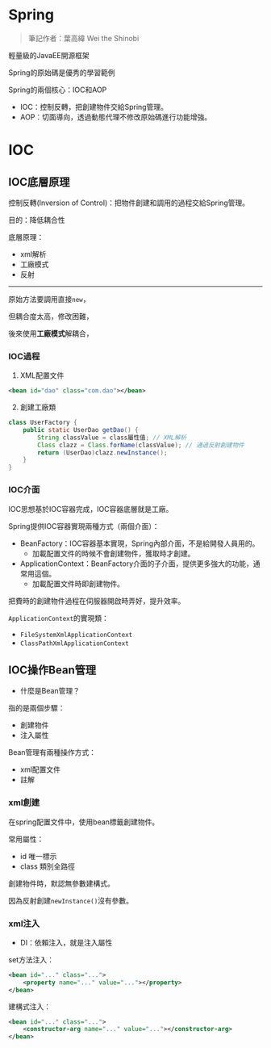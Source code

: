 # Spring

> 筆記作者：葉高緯 Wei the Shinobi

輕量級的JavaEE開源框架

Spring的原始碼是優秀的學習範例

Spring的兩個核心：IOC和AOP

- IOC：控制反轉，把創建物件交給Spring管理。
- AOP：切面導向，透過動態代理不修改原始碼進行功能增強。

# IOC

## IOC底層原理

控制反轉(Inversion of Control)：把物件創建和調用的過程交給Spring管理。

目的：降低耦合性

底層原理：

- xml解析
- 工廠模式
- 反射

---

原始方法要調用直接`new`，

但耦合度太高，修改困難，

後來使用**工廠模式**解耦合，

### IOC過程

1. XML配置文件

```xml
<bean id="dao" class="com.dao"></bean>
```

2. 創建工廠類

```java
class UserFactory {
    public static UserDao getDao() {
        String classValue = class屬性值; // XML解析
        Class clazz = Class.forName(classValue); // 通過反射創建物件
        return (UserDao)clazz.newInstance();
    }
}
```

### IOC介面

IOC思想基於IOC容器完成，IOC容器底層就是工廠。

Spring提供IOC容器實現兩種方式（兩個介面）：

- BeanFactory：IOC容器基本實現，Spring內部介面，不是給開發人員用的。
  - 加載配置文件的時候不會創建物件，獲取時才創建。
- ApplicationContext：BeanFactory介面的子介面，提供更多強大的功能，通常用這個。
  - 加載配置文件時即創建物件。

把費時的創建物件過程在伺服器開啟時弄好，提升效率。

`ApplicationContext`的實現類：

- `FileSystemXmlApplicationContext`
- `ClassPathXmlApplicationContext`

## IOC操作Bean管理

- 什麼是Bean管理？

指的是兩個步驟：

- 創建物件
- 注入屬性

Bean管理有兩種操作方式：

- xml配置文件
- 註解

### xml創建

在spring配置文件中，使用bean標籤創建物件。

常用屬性：

- id 唯一標示
- class 類別全路徑

創建物件時，默認無參數建構式。

因為反射創建`newInstance()`沒有參數。

### xml注入

- DI：依賴注入，就是注入屬性

set方法注入：

```xml
<bean id="..." class="...">
    <property name="..." value="..."></property>
</bean>
```

建構式注入：

```xml
<bean id="..." class="...">
    <constructor-arg name="..." value="..."></constructor-arg>
</bean>
```

